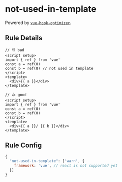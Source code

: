 # not-used-in-template

Powered by [`vue-hook-optimizer`](https://github.com/zcf0508/vue-hook-optimizer).

## Rule Details
```vue
// 👎 bad
<script setup>
import { ref } from 'vue'
const a = ref(0)
const b = ref(0) // not used in template
</script>
<template>
  <div>{{ a }}</div>
</template>
```

```vue
// 👍 good
<script setup>
import { ref } from 'vue'
const a = ref(0)
const b = ref(0)
</script>
<template>
  <div>{{ a }}/ {{ b }}</div>
</template>
```

## Rule Config
```js
{
  "not-used-in-template": ['warn', {
    framework: 'vue', // react is not supported yet
  }]
}
```
